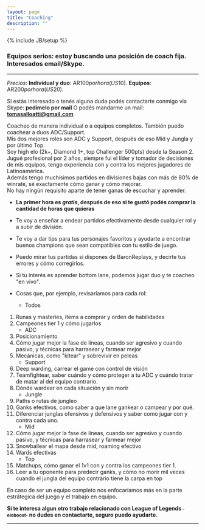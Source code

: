 ```yaml
---
layout: page
title: "Coaching"
description: ""
---
```

{% include JB/setup %}
### **Equipos serios**: estoy buscando una posición de coach fija. Interesados email/Skype.  
<hr>

*Precios*: **Individual y duo**: AR$100 por hora (US$10). **Equipos**: AR$200 por hora (US$20).   



Si estás interesado o tenés alguna duda podés contactarte conmigo via Skype: **pedímelo por mail** 
O podés mandarme un mail: **tomasalloatti@gmail.com**   


Coacheo de manera individual o a equipos completos. También puedo coachear a duos ADC/Support.  
Mis dos mejores roles son ADC y Support, después de eso Mid y Jungla y por último Top.  
Soy high elo (2k+, Diamond 1+, top Challenger 500pts) desde la Season 2. Jugué profesional por 2 años, siempre fui el líder y tomador de decisiones de mis equipos, tengo experiencia con y contra los mejores jugadores de Latinoamérica.   
Además tengo muchísimos partidos en divisiones bajas con más de 80% de winrate, sé exactamente cómo ganar y cómo mejorar.  
No hay ningún requisito aparte de tener ganas de escuchar y aprender.  

* **La primer hora es _gratis_, después de eso si te gustó podés comprar la cantidad de horas que quieras**  
* Te voy a enseñar a endear partidos efectivamente desde cualquier rol y a subir de división. 
* Te voy a dar tips para tus personajes favoritos y ayudarte a encontrar buenos champions que sean compatibles con tu estilo de juego.  
* Puedo mirar tus partidas si dispones de BaronReplays, y decirte tus errores y cómo corregirlos.  
* Si tu interés es aprender bottom lane, podemos jugar duo y te coacheo "en vivo".  


* Cosas que, por ejemplo, revisaríamos para cada rol:  
   * Todos  
1. Runas y masteries, items a comprar y orden de habilidades 
2. Campeones tier 1 y cómo jugarlos  
   * ADC
1. Posicionamiento  
2. Cómo jugar mejor la fase de líneas, cuando ser agresivo y cuando pasivo, y técnicas para harrasear y farmear mejor  
3. Mecánicas, como "kitear" y sobrevivir en peleas  
   * Support
1. Deep warding, carrear el game con control de visión
2. Teamfightear, saber cuándo y cómo proteger a tu ADC y cuándo tratar de matar al del equipo contrario.
3. Dónde wardear en cada situación y sin morir
   * Jungle
1. Paths o rutas de jungleo
2. Ganks efectivos, como saber a que lane gankear o campear y por qué.
3. Diferenciar junglas ofensivos y defensivos y saber como jugar con y contra cada uno.
   * Mid
1. Cómo jugar mejor la fase de líneas, cuando ser agresivo y cuando pasivo, y técnicas para harrasear y farmear mejor
2. Snowballear el mapa desde mid, roaming efectivo
3. Wards efectivas
   * Top
1. Matchups, cómo ganar el 1v1 con y contra los campeones tier 1.
2. Leer a tu oponente para predecir ganks, y cómo no morir mil veces cuando el jungla del equipo contrario tiene la carpa en top  

En caso de ser un equipo completo nos enfocaríamos más en la parte estrátegica del juego y el trabajo en equipo.  



 



**Si te interesa algun otro trabajo relacionado con League of Legends <small>-eloboost-</small> no dudes en contactarte, seguro puedo ayudarte.**  
<hr>










